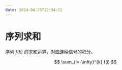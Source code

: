 ```yaml
---
date: 2024-04-25T12:34:21
---
```


# 序列求和

序列 $f(k)$ 的求和运算，对应连续信号的积分。

$$
\sum_{i=-\infty}^{k} f(i)
$$
